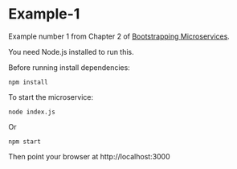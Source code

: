 # Example-1

Example number 1 from Chapter 2 of [Bootstrapping Microservices](https://www.bootstrapping-microservices.com).

You need Node.js installed to run this.

Before running install dependencies:

    npm install

To start the microservice:

    node index.js

Or 

    npm start

Then point your browser at http://localhost:3000